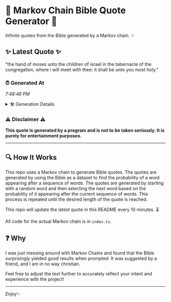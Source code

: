 # 📖 Markov Chain Bible Quote Generator 📖

Infinite quotes from the Bible generated by a Markov chain. ✨

## ✨ Latest Quote ✨
"the hand of moses unto the children of israel in the tabernacle of the congregation, where i will meet with thee: it shall be unto you most holy."

### ⏰ Generated At
*7:48:46 PM*

<details>
    <summary>🛠️ Generation Details</summary>
    <p>
        <strong>🌱 Seed:</strong> the<br>
        <strong>🔄 Iterations:</strong> 27<br>
        <strong>📜 Context History:</strong><br>[ the ]: hand<br>[ the, hand ]: of<br>[ the, hand, of ]: moses<br>[ the, hand, of, moses ]: unto<br>[ the, hand, of, moses, unto ]: the<br>[ the, hand, of, moses, unto, the ]: children<br>[ hand, of, moses, unto, the, children ]: of<br>[ of, moses, unto, the, children, of ]: israel<br>[ moses, unto, the, children, of, israel ]: in<br>[ unto, the, children, of, israel, in ]: the<br>[ the, children, of, israel, in, the ]: tabernacle<br>[ children, of, israel, in, the, tabernacle ]: of<br>[ of, israel, in, the, tabernacle, of ]: the<br>[ israel, in, the, tabernacle, of, the ]: congregation,<br>[ in, the, tabernacle, of, the, congregation, ]: where<br>[ the, tabernacle, of, the, congregation,, where ]: i<br>[ tabernacle, of, the, congregation,, where, i ]: will<br>[ of, the, congregation,, where, i, will ]: meet<br>[ the, congregation,, where, i, will, meet ]: with<br>[ congregation,, where, i, will, meet, with ]: thee:<br>[ where, i, will, meet, with, thee: ]: it<br>[ i, will, meet, with, thee:, it ]: shall<br>[ will, meet, with, thee:, it, shall ]: be<br>[ meet, with, thee:, it, shall, be ]: unto<br>[ with, thee:, it, shall, be, unto ]: you<br>[ thee:, it, shall, be, unto, you ]: most<br>[ it, shall, be, unto, you, most ]: holy.<br>
    </p>
</details>

### ⚠️ Disclaimer ⚠️
**This quote is generated by a program and is not to be taken seriously. It is purely for entertainment purposes.**

---

## 🔍 How It Works

This repo uses a Markov chain to generate Bible quotes. The quotes are generated by using the Bible as a dataset to find the probability of a word appearing after a sequence of words. The quotes are generated by starting with a random word and then selecting the next word based on the probability of it appearing after the current sequence of words. This process is repeated until the desired length of the quote is reached.

This repo will update the latest quote in this README every 10 minutes. ⏳

All code for the actual Markov chain is in `index.ts`.

## ❓ Why

I was just messing around with Markov Chains and found that the Bible surprisingly yielded good results when prompted. 
It was suggested by a friend, and I am in no way christian.

Feel free to adjust the text further to accurately reflect your intent and experience with the project!

---

*Enjoy*✨
